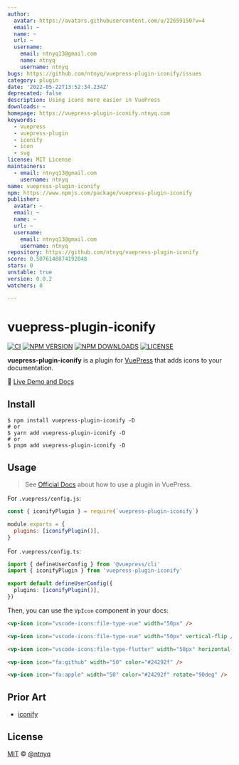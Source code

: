 ```yaml
---
author:
  avatar: https://avatars.githubusercontent.com/u/22659150?v=4
  email: ~
  name: ~
  url: ~
  username:
    email: ntnyq13@gmail.com
    name: ntnyq
    username: ntnyq
bugs: https://github.com/ntnyq/vuepress-plugin-iconify/issues
category: plugin
date: '2022-05-22T13:52:34.234Z'
deprecated: false
description: Using icons more easier in VuePress
downloads: ~
homepage: https://vuepress-plugin-iconify.ntnyq.com
keywords:
  - vuepress
  - vuepress-plugin
  - iconify
  - icon
  - svg
license: MIT License
maintainers:
  - email: ntnyq13@gmail.com
    username: ntnyq
name: vuepress-plugin-iconify
npm: https://www.npmjs.com/package/vuepress-plugin-iconify
publisher:
  avatar: ~
  email: ~
  name: ~
  url: ~
  username:
    email: ntnyq13@gmail.com
    username: ntnyq
repository: https://github.com/ntnyq/vuepress-plugin-iconify
score: 0.5076148874192048
stars: 0
unstable: true
version: 0.0.2
watchers: 0

---
```


# vuepress-plugin-iconify

[![CI](https://github.com/ntnyq/vuepress-plugin-iconify/workflows/CI/badge.svg)](https://github.com/ntnyq/vuepress-plugin-iconify/actions)
[![NPM VERSION](https://img.shields.io/npm/v/vuepress-plugin-iconify.svg)](https://www.npmjs.com/package/vuepress-plugin-iconify)
[![NPM DOWNLOADS](https://img.shields.io/npm/dy/vuepress-plugin-iconify.svg)](https://www.npmjs.com/package/vuepress-plugin-iconify)
[![LICENSE](https://img.shields.io/github/license/ntnyq/vuepress-plugin-iconify.svg)](https://github.com/ntnyq/vuepress-plugin-iconify/blob/main/LICENSE)

**vuepress-plugin-iconify** is a plugin for [VuePress](https://v2.vuepress.vuejs.org) that adds icons to your documentation.

:book: [Live Demo and Docs](https://vuepress-plugin-iconify.ntnyq.com)

## Install

```shell
$ npm install vuepress-plugin-iconify -D
# or
$ yarn add vuepress-plugin-iconify -D
# or
$ pnpm add vuepress-plugin-iconify -D
```

## Usage

> See [Official Docs](https://v2.vuepress.vuejs.org/guide/plugin.html#plugin) about how to use a plugin in VuePress.

For `.vuepress/config.js`:

```js
const { iconifyPlugin } = require(`vuepress-plugin-iconify`)

module.exports = {
  plugins: [iconifyPlugin()],
}
```

For `.vuepress/config.ts`:

```ts
import { defineUserConfig } from '@vuepress/cli'
import { iconifyPlugin } from 'vuepress-plugin-iconify'

export default defineUserConfig({
  plugins: [iconifyPlugin()],
})
```

Then, you can use the `VpIcon` component in your docs:

```markdown
<vp-icon icon="vscode-icons:file-type-vue" width="50px" />

<vp-icon icon="vscode-icons:file-type-vue" width="50px" vertical-flip />

<vp-icon icon="vscode-icons:file-type-flutter" width="50px" horizontal-flip />

<vp-icon icon="fa:github" width="50" color="#24292f" />

<vp-icon icon="fa:apple" width="50" color="#24292f" rotate="90deg" />
```

## Prior Art

-   [iconify](https://iconify.design)

## License

[MIT](./LICENSE) &copy; [@ntnyq](https://github.com/ntnyq)
